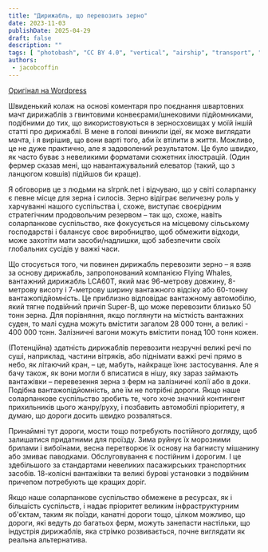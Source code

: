 ```yaml
---
title: "Дирижабль, що перевозить зерно"
date: 2023-11-03
publishDate: 2025-04-29
draft: false
description: ""
tags: [ "photobash", "CC BY 4.0", "vertical", "airship", "transport", "food"]
authors:
 - jacobcoffin
---
```


[Оригінал на Wordpress](https://jacobcoffinwrites.wordpress.com/2023/11/03/airship-transporting-grain/)

Швиденький колаж на основі коментаря про поєднання швартовних мачт дирижаблів з гвинтовими конвеєрами/шнековими підйомниками, подібними до тих, що використовуються в зерносховищах у моїй іншій статті про дирижаблі. В мене в голові виникли ідеї, як може виглядати мачта, і я вирішив, що вони варті того, аби їх втілити в життя. Можливо, це не дуже практично, але я задоволений результатом. Це було швидко, як часто буває з невеликими форматами сюжетних ілюстрацій. (Один фермер сказав мені, що навантажувальний елеватор (такий, що з ланцюгом ковшів) підійшов би краще).

Я обговорив це з людьми на slrpnk.net і відчуваю, що у світі соларпанку є певне місце для зерна і силосів. Зерно відіграє величезну роль у харчуванні нашого суспільства і, схоже, виступає своєрідним стратегічним продовольчим резервом – так що, схоже, навіть соларпанкове суспільство, яке фокусується на місцевому сільському господарстві і балансує своє виробництво, щоб обмежити відходи, може захотіти мати засоби/надлишки, щоб забезпечити своїх глобальних сусідів у важкі часи.

Що стосується того, чи повинен дирижабль перевозити зерно – я взяв за основу дирижабль, запропонований компанією Flying Whales, вантажний дирижабль LCA60T, який має 96-метрову довжину, 8-метрову висоту і 7-метрову ширину вантажного відсіку або 60-тонну вантажопідйомність. Це приблизно відповідає вантажному автомобілю, який тягне подвійний причіп Super-B, що може перевозити близько 50 тонн зерна. Для порівняння, якщо поглянути на місткість вантажних суден, то малі судна можуть вмістити загалом 28 000 тонн, а великі - 400 000 тонн. Залізничні вагони можуть вмістити понад 100 тонн кожен.

(Потенційна) здатність дирижаблів перевозити незручні великі речі по суші, наприклад, частини вітряків, або піднімати важкі речі прямо в небо, як літаючий кран, – це, мабуть, найкраще їхнє застосування. Але я бачу також, як вони могли б вписатися в нішу, яку зараз займають вантажівки – перевезення зерна з ферм на залізничні колії або в доки. Подібна вантажопідйомність, але їм не потрібні дороги. Якщо наше соларпанкове суспільство зробить те, чого хоче значний контингент прихильників цього жанру/руху, і позбавить автомобілі пріоритету, я думаю, що дороги досить швидко розваляться.

Принаймні тут дороги, мости тощо потребують постійного догляду, щоб залишатися придатними для проїзду. Зима руйнує їх морозними брилами і вибоїнами, весна перетворює їх основу на багнисту мішанину або змиває паводками. Обслуговування є постійним і дорогим. І це здебільшого за стандартами невеликих пасажирських транспортних засобів. 18-колісні вантажівки та великі бурові установки з подвійним причепом потребують ще кращих доріг.

Якщо наше соларпанкове суспільство обмежене в ресурсах, як і більшість суспільств, і надає пріоритет великим інфраструктурним об'єктам, таким як поїзди, канатні дороги тощо, цілком можливо, що дороги, які ведуть до багатьох ферм, можуть занепасти настільки, що індустрія дирижаблів, яка стрімко розвивається, почне виглядати як реальна альтернатива.
